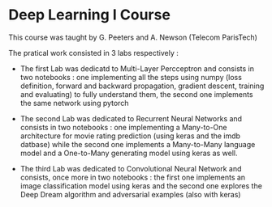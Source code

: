 # Deep Learning I Course

This course was taught by G. Peeters and A. Newson (Telecom ParisTech)

The pratical work consisted in 3 labs respectively :

* The first Lab was dedicatd to Multi-Layer Percceptron and consists in two notebooks : one implementing all the steps using numpy (loss definition, forward and backward propagation, gradient descent, training and evaluating) to fully understand them, the second one implements the same network using pytorch

* The second Lab was dedicated to Recurrent Neural Networks and consists in two notebooks : one implementing a Many-to-One architecture for movie rating prediction (using keras and the imdb datbase) while the second one implements a Many-to-Many language model and a One-to-Many generating model using keras as well. 

* The third Lab was dedicated to Convolutional Neural Network and consists, once more in two notebooks : the first one implements an image classification model using keras and the second one explores the Deep Dream algorithm and adversarial examples (also with keras) 